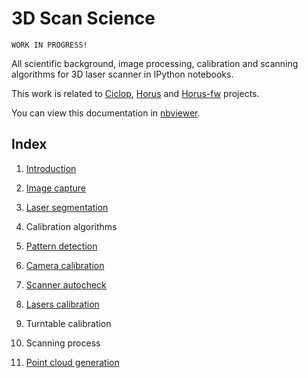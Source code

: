 # 3D Scan Science

```
WORK IN PROGRESS!
```

All scientific background, image processing, calibration and scanning algorithms for 3D laser scanner in IPython notebooks.

This work is related to [Ciclop](https://github.com/bq/ciclop), [Horus](https://github.com/bq/horus) and [Horus-fw](https://github.com/bq/horus-fw) projects.

You can view this documentation in [nbviewer](http://nbviewer.ipython.org/github/Jesus89/3DScanScience/tree/master/notebooks/).

## Index

 1. [Introduction](http://nbviewer.ipython.org/github/Jesus89/3DScanScience/blob/master/notebooks/1.%20Introduction.ipynb)

 2. [Image capture](http://nbviewer.ipython.org/github/Jesus89/3DScanScience/blob/master/notebooks/2.%20Image%20capture.ipynb)

 3. [Laser segmentation](http://nbviewer.ipython.org/github/Jesus89/3DScanScience/blob/master/notebooks/3.%20Laser%20segmentation.ipynb)

 4. Calibration algorithms

  1. [Pattern detection](http://nbviewer.ipython.org/github/Jesus89/3DScanScience/blob/master/notebooks/4.1.%20Pattern%20detection.ipynb)

  2. [Camera calibration](http://nbviewer.ipython.org/github/Jesus89/3DScanScience/blob/master/notebooks/4.2.%20Camera%20calibration.ipynb)

  3. [Scanner autocheck](http://nbviewer.ipython.org/github/Jesus89/3DScanScience/blob/master/notebooks/4.3.%20Scanner%20autocheck.ipynb)

  4. [Lasers calibration](http://nbviewer.ipython.org/github/Jesus89/3DScanScience/blob/master/notebooks/4.4.%20Laser%20calibration.ipynb)

  5. Turntable calibration

 5. Scanning process

 6. [Point cloud generation](http://nbviewer.ipython.org/github/Jesus89/3DScanScience/blob/master/notebooks/6.%20Point%20cloud%20generation.ipynb)
